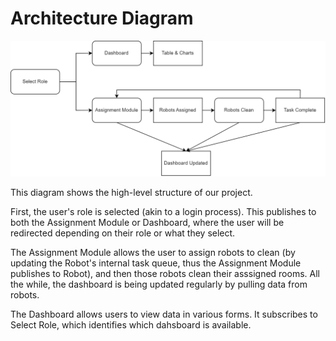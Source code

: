 # Architecture Diagram
![ArchitectureDiagram](/docs/design/png_files/ArchitectureDiagram.png)

This diagram shows the high-level structure of our project.

First, the user's role is selected (akin to a login process). This publishes to both the Assignment Module or Dashboard, where the user will be redirected depending on their role or what they select. 

The Assignment Module allows the user to assign robots to clean (by updating the Robot's internal task queue, thus the Assignment Module publishes to Robot), and then those robots clean their asssigned rooms. All the while, the dashboard is being updated regularly by pulling data from robots.

The Dashboard allows users to view data in various forms. It subscribes to Select Role, which identifies which dahsboard is available.